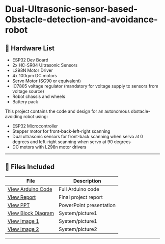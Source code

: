 # Dual-Ultrasonic-sensor-based-Obstacle-detection-and-avoidance-robot

## 🔌 Hardware List
- ESP32 Dev Board
- 2x HC-SR04 Ultrasonic Sensors
- L298N Motor Driver
- 4x 100rpm DC motors
- Servo Motor (SG90 or equivalent)
- IC7805 voltage regulator (mandatory for voltage supply to sensors from voltage source)
- Robot chassis and wheels
- Battery pack

This project contains the code and design for an autonomous obstacle-avoiding robot using:
- ESP32 Microcontroller
- Stepper motor for front-back-left-right scanning
- Dual ultrasonic sensors for front-back scanning when servo at 0 degrees and left-right scanning when servo at 90 degrees
- DC motors with L298n motor drivers

---

## 📁 Files Included

| File | Description |
|------|-------------|
| [View Arduino Code](Project_Code_1.ino) | Full Arduino code |
| [View Report](assets/USODAR_project_report.pdf) | Final project report |
| [View PPT](assets/usodar_presentation.pptx) | PowerPoint presentation |
| [View Block Diagram](assets/usodar_block_dig.png) | System/picture1 |
| [View Image 1](assets/usodar_pic1.png) | System/picture1 |
| [View Image 2](assets/usodar_pic2_interior.png) | System/picture2 |




---


